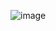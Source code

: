 
![image](https://github.com/davidsajare/david-share/blob/master/LLMs/%E6%A8%A1%E5%9E%8B%E5%8D%B3%E6%9C%8D%E5%8A%A1Model%20as%20a%20Service%E4%BB%A5%E5%8F%8A%E5%A4%A7%E5%B0%8F%E6%A8%A1%E5%9E%8B%E9%85%8D%E5%90%88%E7%9A%84%E6%9C%80%E4%BD%B3%E5%AE%9E%E8%B7%B5/demo/1.png)
